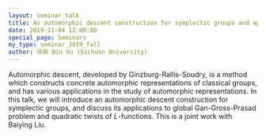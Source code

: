 ```yaml
---
layout: seminar_talk
title: An automorphic descent construction for symplectic groups and applications
date: 2019-11-04 12:00:00
special_page: Seminars
my_type: seminar_2019_fall
author: 许宾 Bin Xu (Sichuan University)
---
```


Automorphic descent, developed by Ginzburg-Rallis-Soudry,
is a method which constructs concrete automorphic representations of classical groups,
and has various applications in the study of automorphic representations.
In this talk, we will introduce an automorphic descent construction for symplectic groups,
and discuss its applications to global Gan-Gross-Prasad problem
and quadratic twists of *L*-functions.  This is a joint work with Baiying Liu.
